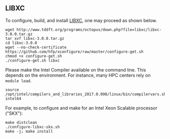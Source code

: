 ## LIBXC

To configure, build, and install [LIBXC](http://www.tddft.org/programs/octopus/wiki/index.php/Libxc:download), one may proceed as shown below.

```
wget http://www.tddft.org/programs/octopus/down.php?file=libxc/libxc-3.0.0.tar.gz
tar xvf libxc-3.0.0.tar.gz
cd libxc-3.0.0
wget --no-check-certificate https://github.com/hfp/xconfigure/raw/master/configure-get.sh
chmod +x configure-get.sh
./configure-get.sh libxc
```

Please make the Intel Compiler available on the command line. This depends on the environment. For instance, many HPC centers rely on `module load`.

```
source /opt/intel/compilers_and_libraries_2017.0.098/linux/bin/compilervars.sh intel64
```

For example, to configure and make for an Intel Xeon Scalable processor ("SKX"):

```
make distclean
./configure-libxc-skx.sh
make -j; make install
```
